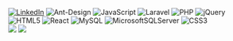 [![LinkedIn](https://img.shields.io/badge/LinkedIn-%230077B5.svg?logo=linkedin&logoColor=white)](https://linkedin.com/in/clancecua@gmail.com) ![Ant-Design](https://img.shields.io/badge/-AntDesign-%230170FE?style=flat-square&logo=ant-design&logoColor=white) ![JavaScript](https://img.shields.io/badge/javascript-%23323330.svg?style=flat-square&logo=javascript&logoColor=%23F7DF1E) ![Laravel](https://img.shields.io/badge/laravel-%23FF2D20.svg?style=flat-square&logo=laravel&logoColor=white) ![PHP](https://img.shields.io/badge/php-%23777BB4.svg?style=flat-square&logo=php&logoColor=white) ![jQuery](https://img.shields.io/badge/jquery-%230769AD.svg?style=flat-square&logo=jquery&logoColor=white) ![HTML5](https://img.shields.io/badge/html5-%23E34F26.svg?style=flat-square&logo=html5&logoColor=white) ![React](https://img.shields.io/badge/react-%2320232a.svg?style=flat-square&logo=react&logoColor=%2361DAFB) ![MySQL](https://img.shields.io/badge/mysql-%2300000f.svg?style=flat-square&logo=mysql&logoColor=white) ![MicrosoftSQLServer](https://img.shields.io/badge/Microsoft%20SQL%20Server-CC2927?style=flat-square&logo=microsoft%20sql%20server&logoColor=white) ![CSS3](https://img.shields.io/badge/css3-%231572B6.svg?style=flat-square&logo=css3&logoColor=white)
<br/>
![](https://github-readme-streak-stats.herokuapp.com/?user=chxaos&theme=blue-green&hide_border=true) ![](https://github-readme-stats.vercel.app/api/top-langs/?username=chxaos&theme=blue-green&hide_border=true&include_all_commits=false&count_private=false&layout=compact)

<!-- Proudly created with GPRM ( https://gprm.itsvg.in ) -->
